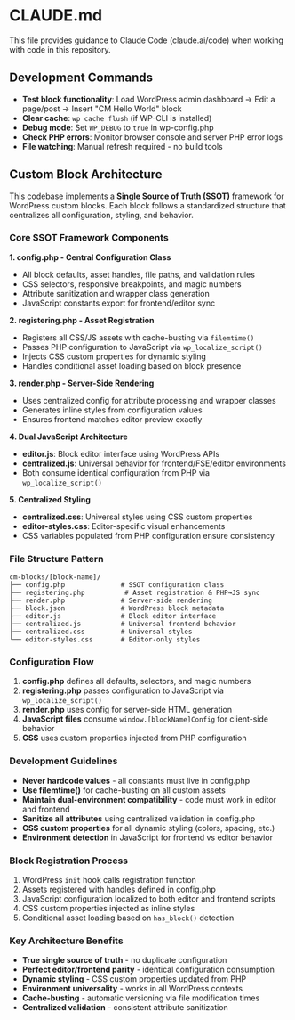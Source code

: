 # CLAUDE.md

This file provides guidance to Claude Code (claude.ai/code) when working with code in this repository.

## Development Commands
- **Test block functionality**: Load WordPress admin dashboard → Edit a page/post → Insert "CM Hello World" block
- **Clear cache**: `wp cache flush` (if WP-CLI is installed)
- **Debug mode**: Set `WP_DEBUG` to `true` in wp-config.php
- **Check PHP errors**: Monitor browser console and server PHP error logs
- **File watching**: Manual refresh required - no build tools

## Custom Block Architecture

This codebase implements a **Single Source of Truth (SSOT)** framework for WordPress custom blocks. Each block follows a standardized structure that centralizes all configuration, styling, and behavior.

### Core SSOT Framework Components

**1. config.php - Central Configuration Class**
- All block defaults, asset handles, file paths, and validation rules
- CSS selectors, responsive breakpoints, and magic numbers  
- Attribute sanitization and wrapper class generation
- JavaScript constants export for frontend/editor sync

**2. registering.php - Asset Registration**
- Registers all CSS/JS assets with cache-busting via `filemtime()`
- Passes PHP configuration to JavaScript via `wp_localize_script()`
- Injects CSS custom properties for dynamic styling
- Handles conditional asset loading based on block presence

**3. render.php - Server-Side Rendering**
- Uses centralized config for attribute processing and wrapper classes
- Generates inline styles from configuration values
- Ensures frontend matches editor preview exactly

**4. Dual JavaScript Architecture**
- **editor.js**: Block editor interface using WordPress APIs
- **centralized.js**: Universal behavior for frontend/FSE/editor environments
- Both consume identical configuration from PHP via `wp_localize_script()`

**5. Centralized Styling**
- **centralized.css**: Universal styles using CSS custom properties
- **editor-styles.css**: Editor-specific visual enhancements
- CSS variables populated from PHP configuration ensure consistency

### File Structure Pattern
```
cm-blocks/[block-name]/
├── config.php              # SSOT configuration class
├── registering.php          # Asset registration & PHP→JS sync
├── render.php              # Server-side rendering
├── block.json              # WordPress block metadata
├── editor.js               # Block editor interface
├── centralized.js          # Universal frontend behavior
├── centralized.css         # Universal styles
└── editor-styles.css       # Editor-only styles
```

### Configuration Flow
1. **config.php** defines all defaults, selectors, and magic numbers
2. **registering.php** passes configuration to JavaScript via `wp_localize_script()`
3. **render.php** uses config for server-side HTML generation
4. **JavaScript files** consume `window.[blockName]Config` for client-side behavior
5. **CSS** uses custom properties injected from PHP configuration

### Development Guidelines
- **Never hardcode values** - all constants must live in config.php
- **Use filemtime()** for cache-busting on all custom assets  
- **Maintain dual-environment compatibility** - code must work in editor and frontend
- **Sanitize all attributes** using centralized validation in config.php
- **CSS custom properties** for all dynamic styling (colors, spacing, etc.)
- **Environment detection** in JavaScript for frontend vs editor behavior

### Block Registration Process
1. WordPress `init` hook calls registration function
2. Assets registered with handles defined in config.php
3. JavaScript configuration localized to both editor and frontend scripts
4. CSS custom properties injected as inline styles
5. Conditional asset loading based on `has_block()` detection

### Key Architecture Benefits
- **True single source of truth** - no duplicate configuration
- **Perfect editor/frontend parity** - identical configuration consumption
- **Dynamic styling** - CSS custom properties updated from PHP
- **Environment universality** - works in all WordPress contexts
- **Cache-busting** - automatic versioning via file modification times
- **Centralized validation** - consistent attribute sanitization